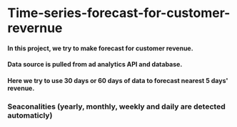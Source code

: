 # Time-series-forecast-for-customer-revernue

#### In this project, we try to make forecast for customer revenue. 
#### Data source is pulled from ad analytics API and database.
#### Here we try to use 30 days or 60 days of data to forecast nearest 5 days' revenue. 
### Seaconalities (yearly, monthly, weekly and daily are detected automaticly)





